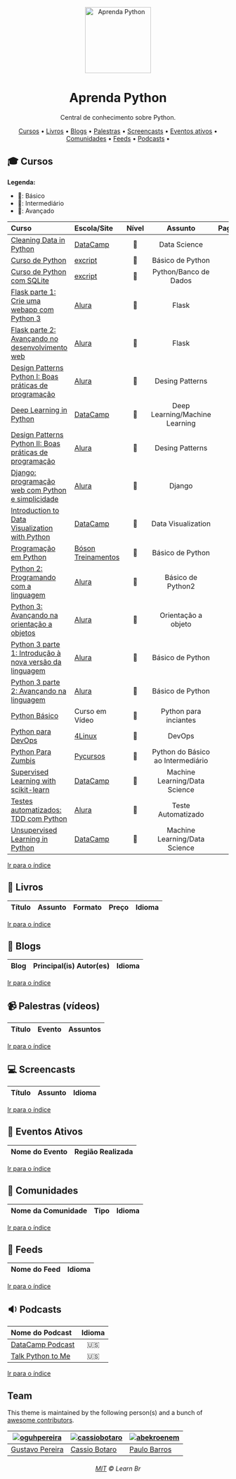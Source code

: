<p align="center">
<img width="150px" src="https://raw.githubusercontent.com/learnbr/python/master/logo.png" alt="Aprenda Python" >
</p>

<h1 align="center">Aprenda Python</h1>

<p align="center">Central de conhecimento sobre Python.</p>


<a id="user-content-Índice" class="anchor" href="#Índice" aria-hidden="true"></a>
<p align="center">
	<a href="#mortar_board-cursos">Cursos</a> •
	<a href="#book-livros">Livros</a> •
	<a href="#newspaper-blogs">Blogs</a> •
	<a href="#video_camera-palestras-v%C3%ADdeos">Palestras</a> •
	<a href="#computer-screencasts">Screencasts</a> •
	<a href="#eventos-ativos">Eventos ativos</a> •
	<a href="#speech_balloon-comunidades">Comunidades</a> •
	<a href="#paperclip-feeds">Feeds</a> •
	<a href="#sound-podcasts">Podcasts</a> •
</p>

## :mortar_board: Cursos

**Legenda:**

- :green_heart:: Básico
- :large_orange_diamond:: Intermediário
- :red_circle:: Avançado

Curso | Escola/Site | Nível | Assunto | Pago/Gratuito
:-- | :-- | :--: | :--: | :--:
[Cleaning Data in Python](https://www.datacamp.com/courses/cleaning-data-in-python) | [DataCamp](https://www.datacamp.com) | :large_orange_diamond: | Data Science | :moneybag:
[Curso de Python](http://excript.com/curso-de-python.html) | [excript](http://excript.com/) | :green_heart: | Básico de Python | :free:
[Curso de Python com SQLite](http://excript.com/curso-python-sqlite.html) | [excript](http://excript.com/) | :large_orange_diamond: | Python/Banco de Dados | :free:
[Flask parte 1: Crie uma webapp com Python 3](https://www.alura.com.br/curso-online-flask-rotas-templates-autenticacao) | [Alura](https://www.alura.com.br/) | :large_orange_diamond: | Flask | :moneybag:
[Flask parte 2: Avançando no desenvolvimento web](https://www.alura.com.br/curso-online-flask-upload-persistencia-javascript-jquery) | [Alura](https://www.alura.com.br/) |:red_circle: | Flask | :moneybag:
[Design Patterns Python I: Boas práticas de programação](https://www.alura.com.br/curso-online-design-patterns-python) | [Alura](https://www.alura.com.br/) | :large_orange_diamond: | Desing Patterns | :moneybag:
[Deep Learning in Python](https://www.datacamp.com/courses/deep-learning-in-python) | [DataCamp](https://www.datacamp.com) | :red_circle: | Deep Learning/Machine Learning | :moneybag:
[Design Patterns Python II: Boas práticas de programação](https://www.alura.com.br/curso-online-design-patterns-python-2) | [Alura](https://www.alura.com.br/) | :large_orange_diamond: | Desing Patterns | :moneybag:
[Django: programação web com Python e simplicidade](https://www.alura.com.br/curso-online-introducao-ao-django) | [Alura](https://www.alura.com.br/) | :red_circle: | Django | :moneybag:
[Introduction to Data Visualization with Python](https://www.datacamp.com/courses/introduction-to-data-visualization-with-python) | [DataCamp](https://www.datacamp.com) | :large_orange_diamond: | Data Visualization | :moneybag:
[Programação em Python](http://www.bosontreinamentos.com.br/category/programacao-em-python/) | [Bóson Treinamentos](http://www.bosontreinamentos.com.br) | :green_heart: | Básico de Python | :free:
[Python 2: Programando com a linguagem](https://www.alura.com.br/curso-online-introducao-ao-python) | [Alura](https://www.alura.com.br/curso-online-introducao-ao-python) | :green_heart: | Básico de Python2 | :moneybag:
[Python 3: Avançando na orientação a objetos](https://www.alura.com.br/curso-online-python-3-avancando-orientacao-objetos) | [Alura](https://www.alura.com.br/curso-online-introducao-ao-python) | :large_orange_diamond: | Orientação a objeto | :moneybag:
[Python 3 parte 1: Introdução à nova versão da linguagem](https://www.alura.com.br/curso-online-python-3-introducao-a-nova-versao-da-linguagem) | [Alura](https://www.alura.com.br/curso-online-introducao-ao-python) | :green_heart: | Básico de Python | :moneybag:
[Python 3 parte 2: Avançando na linguagem](https://www.alura.com.br/curso-online-python-3-avancando-na-linguagem) | [Alura](https://www.alura.com.br/curso-online-introducao-ao-python) | :green_heart: | Básico de Python | :moneybag:
[Python Básico](https://www.cursoemvideo.com/course/curso-python-3/) | Curso em Vídeo | :green_heart: | Python para inciantes | :free:
[Python para DevOps](https://www.4linux.com.br/cursos/python) |  [4Linux](https://www.4linux.com.br/) | :large_orange_diamond: | DevOps | :moneybag:
[Python Para Zumbis](https://www.pycursos.com/python-para-zumbis/) | [Pycursos](https://www.pycursos.com/) | :green_heart: | Python do Básico ao Intermediário | :free:
[Supervised Learning with scikit-learn](https://www.datacamp.com/courses/supervised-learning-with-scikit-learn) | [DataCamp](https://www.datacamp.com) | :large_orange_diamond: | Machine Learning/Data Science | :moneybag:
[Testes automatizados: TDD com Python](https://www.alura.com.br/curso-online-tdd-com-python) | [Alura](https://www.alura.com.br/) | :red_circle: | Teste Automatizado | :moneybag:
[Unsupervised Learning in Python](https://www.datacamp.com/courses/unsupervised-learning-in-python) | [DataCamp](https://www.datacamp.com) | :red_circle: | Machine Learning/Data Science | :moneybag:






[Ir para o índice](#Índice)

## :book: Livros

Título | Assunto | Formato | Preço | Idioma
:-- | :--: | :--: | :--: | :--:


[Ir para o índice](#Índice)

## :newspaper: Blogs

Blog | Principal(is) Autor(es) | Idioma
:-- | :-- | :--:


[Ir para o índice](#Índice)

## :video_camera: Palestras (vídeos)

Título | Evento | Assuntos
:-- | :-- | :--


[Ir para o índice](#Índice)

## :computer: Screencasts
Título | Assunto | Idioma
:-- | :-- | :--


[Ir para o índice](#Índice)


## :circus_tent: Eventos Ativos

Nome do Evento | Região Realizada
:-- | :--


[Ir para o índice](#Índice)

## :speech_balloon: Comunidades

Nome da Comunidade | Tipo | Idioma
:-- | :-- | :--


[Ir para o índice](#Índice)

## :paperclip: Feeds
Nome do Feed | Idioma
:-- | :--:


[Ir para o índice](#Índice)

## :sound: Podcasts
Nome do Podcast | Idioma
:-- | :--:
[DataCamp Podcast](https://www.datacamp.com/community/podcast) | :us:
[Talk Python to Me](https://talkpython.fm/) | :us:


[Ir para o índice](#Índice)


## Team

This theme is maintained by the following person(s) and a bunch of [awesome contributors](https://github.com/learnbr/python/graphs/contributors).

[![oguhpereira](https://avatars3.githubusercontent.com/u/24482087?s=70&v=3)](https://github.com/oguhpereira) | [![cassiobotaro](https://avatars1.githubusercontent.com/u/3127847?s=70&v=4)](https://github.com/cassiobotaro) | [![abekroenem](https://avatars0.githubusercontent.com/u/20517508?s=70&v=4)](https://github.com/abekroenem)
--- | --- | ---
[Gustavo Pereira](https://github.com/oguhpereira) | [Cassio Botaro](https://github.com/abekroenem) | [Paulo Barros](https://github.com/abekroenem)


<h6 align="center">
	<a href="./MIT.md">MIT</a>
	©
	Learn Br
</h6>

